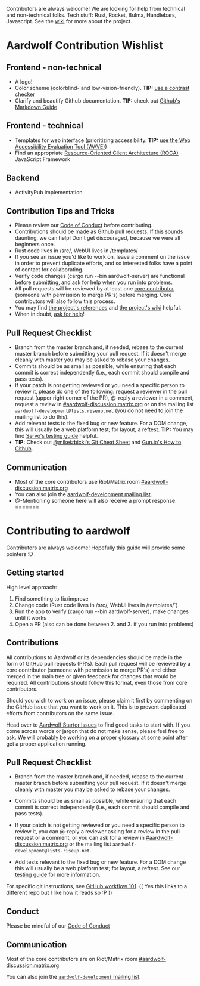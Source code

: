 Contributors are always welcome! We are looking for help from technical and non-technical folks. Tech stuff: Rust, Rocket, Bulma, Handlebars, Javascript. See the [wiki](https://github.com/BanjoFox/aardwolf/wiki) for more about the project.

# Aardwolf Contribution Wishlist

## Frontend - non-technical
- A logo!
- Color scheme (colorblind- and low-vision-friendly). **TIP:** [use a contrast checker](https://webaim.org/resources/contrastchecker/)
- Clarify and beautify Github documentation. **TIP:** check out [Github's Markdown Guide](https://guides.github.com/features/mastering-markdown/)

## Frontend - technical
- Templates for web interface (prioritizing accessibility. **TIP:** [use the Web Accessibility Evaluation Tool (WAVE)](http://wave.webaim.org/))
- Find an appropriate [Resource-Oriented Client Architecture (ROCA)](http://roca-style.org/index.html) JavaScript Framework

## Backend
- ActivityPub implementation

## Contribution Tips and Tricks
- Please review our [Code of Conduct](CODE_OF_CONDUCT) before contributing.
- Contributions should be made as Github pull requests. If this sounds daunting, we can help! Don't get discouraged, because we were all beginners once.
- Rust code lives in /src/, WebUI lives in /templates/
- If you see an issue you'd like to work on, leave a comment on the issue in order to prevent duplicate efforts, and so interested folks have a point of contact for collaborating.
- Verify code changes (cargo run --bin aardwolf-server) are functional before submitting, and ask for help when you run into problems.
- All pull requests will be reviewed by at least one [core contributor](https://github.com/BanjoFox/aardwolf/wiki/Contributors) (someone with permission to merge PR's) before merging. Core contributors will also follow this process.
- You may find [the project's references](https://github.com/BanjoFox/aardwolf/wiki/Project-References) and [the project's wiki](https://github.com/BanjoFox/aardwolf/wiki) helpful.
- When in doubt, [ask for help](#communication)!

## Pull Request Checklist

- Branch from the master branch and, if needed, rebase to the current master branch before submitting your pull request. If it doesn't merge cleanly with master you may be asked to rebase your changes.
- Commits should be as small as possible, while ensuring that each commit is correct independently (i.e., each commit should compile and pass tests).
- If your patch is not getting reviewed or you need a specific person to review it, please do one of the following: request a reviewer in the pull request (upper right corner of the PR), @-reply a reviewer in a comment, request a review in [#aardwolf-discussion:matrix.org](https://riot.im/app/#/room/#aardwolf-discussion:matrix.org) or on the mailing list `aardwolf-development@lists.riseup.net` (you do not need to join the mailing list to do this).
- Add relevant tests to the fixed bug or new feature. For a DOM change, this will usually be a web platform test; for layout, a reftest. **TIP:** You may find [Servo's testing guide](https://github.com/servo/servo/wiki/Testing) helpful.
- **TIP:** Check out [@mikeizbicki's Git Cheat Sheet](https://github.com/mikeizbicki/ucr-cs100/blob/2015winter/textbook/cheatsheets/git-cheatsheet.md) and [Gun.io's How to Github](https://www.gun.io/blog/how-to-github-fork-branch-and-pull-request).

## Communication

- Most of the core contributors use Riot/Matrix room [#aardwolf-discussion:matrix.org](https://riot.im/app/#/room/#aardwolf-discussion:matrix.org)
- You can also join the [aardwolf-development mailing list](https://lists.riseup.net/www/info/aardwolf-development).
- @-Mentioning someone here will also receive a prompt response.
=======
# Contributing to aardwolf

Contributors are always welcome! Hopefully this guide will provide some pointers :D

## Getting started

High level approach:

1. Find something to fix/improve
2. Change code (Rust code lives in /src/, WebUI lives in /templates/`)
3. Run the app to verify (cargo run --bin aardwolf-server), make changes until it works
4. Open a PR (also can be done between 2. and 3. if you run into problems)

## Contributions

All contributions to Aardwolf or its dependencies should be made in the form of GitHub
pull requests (PR's). Each pull request will be reviewed by a core contributor
(someone with permission to merge PR's) and either merged in the main tree or
given feedback for changes that would be required. All contributions should
follow this format, even those from core contributors.

Should you wish to work on an issue, please claim it first by commenting on
the GitHub issue that you want to work on it. This is to prevent duplicated
efforts from contributors on the same issue.

Head over to [Aardwolf Starter Issues](TBD) to find good tasks to start with. 
If you come across words or jargon that do not make sense, please feel free to ask. 
We will probably be working on a proper glossary at some point after get a proper 
application running. 

## Pull Request Checklist

- Branch from the master branch and, if needed, rebase to the current master
  branch before submitting your pull request. If it doesn't merge cleanly with
  master you may be asked to rebase your changes.

- Commits should be as small as possible, while ensuring that each commit is
  correct independently (i.e., each commit should compile and pass tests). 

- If your patch is not getting reviewed or you need a specific person to review
  it, you can @-reply a reviewer asking for a review in the pull request or a
  comment, or you can ask for a review in [#aardwolf-discussion:matrix.org](https://riot.im/app/#/room/#aardwolf-discussion:matrix.org)
  or the mailing list `aardwolf-development@lists.riseup.net`.

- Add tests relevant to the fixed bug or new feature.  For a DOM change this
  will usually be a web platform test; for layout, a reftest.  See our [testing
  guide](https://github.com/servo/servo/wiki/Testing) for more information.

For specific git instructions, see [GitHub workflow 101](https://github.com/servo/servo/wiki/Github-workflow).
(( Yes this links to a different repo but I like how it reads so :P ))

## Conduct

Please be mindful of our [Code of Conduct](CODE_OF_CONDUCT)

## Communication

Most of the core contributors are on Riot/Matrix room [#aardwolf-discussion:matrix.org](https://riot.im/app/#/room/#aardwolf-discussion:matrix.org)

You can also join the [`aardwolf-development` mailing list](https://lists.riseup.net/www/info/aardwolf-development).

